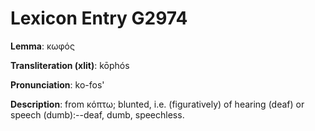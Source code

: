 # Lexicon Entry G2974

**Lemma**: κωφός

**Transliteration (xlit)**: kōphós

**Pronunciation**: ko-fos'

**Description**:
from κόπτω; blunted, i.e. (figuratively) of hearing (deaf) or speech (dumb):--deaf, dumb, speechless.
